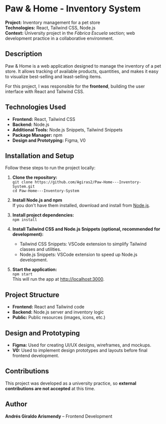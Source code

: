 # Paw & Home - Inventory System

**Project:** Inventory management for a pet store  
**Technologies:** React, Tailwind CSS, Node.js  
**Context:** University project in the *Fábrica Escuela* section; web development practice in a collaborative environment.  

## Description

Paw & Home is a web application designed to manage the inventory of a pet store. It allows tracking of available products, quantities, and makes it easy to visualize best-selling and least-selling items.  

For this project, I was responsible for the **frontend**, building the user interface with React and Tailwind CSS.  

## Technologies Used

- **Frontend:** React, Tailwind CSS  
- **Backend:** Node.js  
- **Additional Tools:** Node.js Snippets, Tailwind Snippets  
- **Package Manager:** npm  
- **Design and Prototyping:** Figma, V0  

## Installation and Setup

Follow these steps to run the project locally:

1. **Clone the repository:**  
   `git clone https://github.com/Agiras2/Paw-Home---Inventory-System.git`  
   `cd Paw-Home---Inventory-System`

2. **Install Node.js and npm**  
   If you don't have them installed, download and install from [Node.js](https://nodejs.org/).

3. **Install project dependencies:**  
   `npm install`

4. **Install Tailwind CSS and Node.js Snippets (optional, recommended for development):**  
   - Tailwind CSS Snippets: VSCode extension to simplify Tailwind classes and utilities.  
   - Node.js Snippets: VSCode extension to speed up Node.js development.

5. **Start the application:**  
   `npm start`  
   This will run the app at [http://localhost:3000](http://localhost:3000).  

## Project Structure

- **Frontend:** React and Tailwind code
- **Backend:** Node.js server and inventory logic
- **Public:** Public resources (images, icons, etc.)


## Design and Prototyping

- **Figma:** Used for creating UI/UX designs, wireframes, and mockups.  
- **V0:** Used to implement design prototypes and layouts before final frontend development.  

## Contributions

This project was developed as a university practice, so **external contributions are not accepted** at this time.  

## Author

**Andrés Giraldo Arismendy** – Frontend Development

